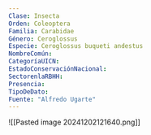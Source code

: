 ```yaml
---
Clase: Insecta
Orden: Coleoptera
Familia: Carabidae
Género: Ceroglossus
Especie: Ceroglossus buqueti andestus
NombreComún: 
CategoríaUICN: 
EstadoConservaciónNacional: 
SectorenlaRBHH: 
Presencia: 
TipoDeDato: 
Fuente: "Alfredo Ugarte"
---
```

![[Pasted image 20241202121640.png]]
